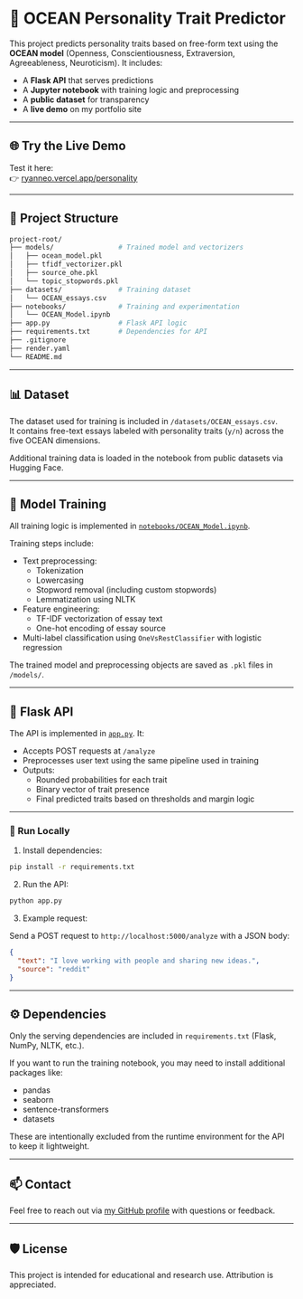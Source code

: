 # 🧠 OCEAN Personality Trait Predictor

This project predicts personality traits based on free-form text using the **OCEAN model** (Openness, Conscientiousness, Extraversion, Agreeableness, Neuroticism). It includes:

- A **Flask API** that serves predictions
- A **Jupyter notebook** with training logic and preprocessing
- A **public dataset** for transparency
- A **live demo** on my portfolio site

---

## 🌐 Try the Live Demo

Test it here:  
👉 [ryanneo.vercel.app/personality](https://ryanneo.vercel.app/personality)

---

## 🚀 Project Structure

```bash
project-root/
├── models/                # Trained model and vectorizers
│   ├── ocean_model.pkl
│   ├── tfidf_vectorizer.pkl
│   ├── source_ohe.pkl
│   └── topic_stopwords.pkl
├── datasets/              # Training dataset
│   └── OCEAN_essays.csv
├── notebooks/             # Training and experimentation
│   └── OCEAN_Model.ipynb
├── app.py                 # Flask API logic
├── requirements.txt       # Dependencies for API
├── .gitignore
├── render.yaml
└── README.md
```

---

## 📊 Dataset

The dataset used for training is included in `/datasets/OCEAN_essays.csv`.  
It contains free-text essays labeled with personality traits (`y/n`) across the five OCEAN dimensions.

Additional training data is loaded in the notebook from public datasets via Hugging Face.

---

## 🧠 Model Training

All training logic is implemented in [`notebooks/OCEAN_Model.ipynb`](notebooks/OCEAN_Model.ipynb).

Training steps include:

- Text preprocessing:
  - Tokenization
  - Lowercasing
  - Stopword removal (including custom stopwords)
  - Lemmatization using NLTK
- Feature engineering:
  - TF-IDF vectorization of essay text
  - One-hot encoding of essay source
- Multi-label classification using `OneVsRestClassifier` with logistic regression

The trained model and preprocessing objects are saved as `.pkl` files in `/models/`.

---

## 🔧 Flask API

The API is implemented in [`app.py`](app.py). It:

- Accepts POST requests at `/analyze`
- Preprocesses user text using the same pipeline used in training
- Outputs:
  - Rounded probabilities for each trait
  - Binary vector of trait presence
  - Final predicted traits based on thresholds and margin logic

---

### 🔌 Run Locally

1. Install dependencies:

```bash
pip install -r requirements.txt
```

2. Run the API:

```bash
python app.py
```

3. Example request:

Send a POST request to `http://localhost:5000/analyze` with a JSON body:

```json
{
  "text": "I love working with people and sharing new ideas.",
  "source": "reddit"
}
```

---

## ⚙️ Dependencies

Only the serving dependencies are included in `requirements.txt` (Flask, NumPy, NLTK, etc.).

If you want to run the training notebook, you may need to install additional packages like:

- pandas
- seaborn
- sentence-transformers
- datasets

These are intentionally excluded from the runtime environment for the API to keep it lightweight.

---

## 📫 Contact

Feel free to reach out via [my GitHub profile](https://github.com/ryanneo) with questions or feedback.

---

## 🛡 License

This project is intended for educational and research use. Attribution is appreciated.
